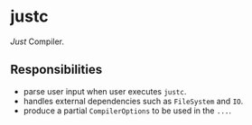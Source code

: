 # justc

*Just* Compiler.

## Responsibilities

- parse user input when user executes `justc`.
- handles external dependencies such as `FileSystem` and `IO`.
- produce a partial `CompilerOptions` to be used in the `...`.
